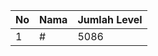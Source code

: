 | No | Nama            | Jumlah Level |
|----|-----------------|--------------|
| 1  | #    |    5086        |
